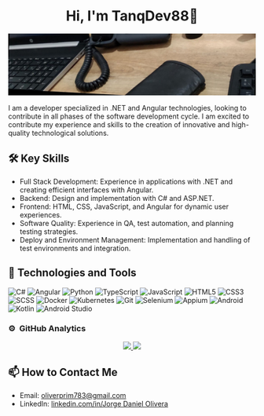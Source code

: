 <div align="center">
<h1 align="center">Hi, I'm TanqDev88👋</h1>
</div>

![Image text](https://github.com/TanqDev88/TanqDev88/blob/main/Desk.jpg)

I am a developer specialized in .NET and Angular technologies, looking to contribute in all phases of the software development cycle. I am excited to contribute my experience and skills to the creation of innovative and high-quality technological solutions.

## 🛠️ Key Skills

- Full Stack Development: Experience in applications with .NET and creating efficient interfaces with Angular.
- Backend: Design and implementation with C# and ASP.NET.
- Frontend: HTML, CSS, JavaScript, and Angular for dynamic user experiences.
- Software Quality: Experience in QA, test automation, and planning testing strategies.
- Deploy and Environment Management: Implementation and handling of test environments and integration.



## 🚀 Technologies and Tools

![C#](https://img.shields.io/badge/C%23-239120?style=for-the-badge&logo=c-sharp&logoColor=white)
![Angular](https://img.shields.io/badge/Angular-DD0031?style=for-the-badge&logo=angular&logoColor=white)
![Python](https://img.shields.io/badge/Python-3776AB?style=for-the-badge&logo=python&logoColor=white)
![TypeScript](https://img.shields.io/badge/TypeScript-3178C6?style=for-the-badge&logo=typescript&logoColor=white)
![JavaScript](https://img.shields.io/badge/JavaScript-F7DF1E?style=for-the-badge&logo=javascript&logoColor=black)
![HTML5](https://img.shields.io/badge/HTML5-E34F26?style=for-the-badge&logo=html5&logoColor=white)
![CSS3](https://img.shields.io/badge/CSS3-1572B6?style=for-the-badge&logo=css3&logoColor=white)
![SCSS](https://img.shields.io/badge/SCSS-CC6699?style=for-the-badge&logo=sass&logoColor=white)
![Docker](https://img.shields.io/badge/Docker-2496ED?style=for-the-badge&logo=docker&logoColor=white)
![Kubernetes](https://img.shields.io/badge/Kubernetes-326CE5?style=for-the-badge&logo=kubernetes&logoColor=white)
![Git](https://img.shields.io/badge/Git-F05032?style=for-the-badge&logo=git&logoColor=white)
![Selenium](https://img.shields.io/badge/Selenium-43B02A?style=for-the-badge&logo=selenium&logoColor=white)
![Appium](https://img.shields.io/badge/Appium-00BFFF?style=for-the-badge&logo=appium&logoColor=white)
![Android](https://img.shields.io/badge/Android-3DDC84?style=for-the-badge&logo=android&logoColor=white)
![Kotlin](https://img.shields.io/badge/Kotlin-0095D5?style=for-the-badge&logo=kotlin&logoColor=white)
![Android Studio](https://img.shields.io/badge/Android_Studio-3DDC84?style=for-the-badge&logo=android-studio&logoColor=white)

### ⚙️ &nbsp;GitHub Analytics

<p align="center">
<a href="https://github.com/TanqDev88">
  <img height="180em" src="https://github-readme-stats-eight-theta.vercel.app/api?username=TanqDev88&show_icons=true&theme=algolia&include_all_commits=true&count_private=true"/>
  <img height="180em" src="https://github-readme-stats-eight-theta.vercel.app/api/top-langs/?username=TanqDev88&layout=compact&langs_count=8&theme=algolia"/>
</a>
</p>

## 📫 How to Contact Me

- Email: [oliverprim783@gmail.com](mailto:oliverprim783@gmail.com)
- LinkedIn: [linkedin.com/in/Jorge Daniel Olivera](https://www.linkedin.com/in/jorge-daniel-olivera-12264a195/)
